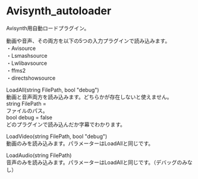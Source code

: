# Avisynth_autoloader
Avisynth用自動ロードプラグイン。

動画や音声、その両方を以下の5つの入力プラグインで読み込みます。  
・Avisource<br>
・Lsmashsource<br>
・Lwlibavsource<br>
・ffms2<br>
・directshowsource<br>

LoadAll(string FilePath, bool "debug")<br>
動画と音声両方を読み込みます。どちらかが存在しないと使えません。<br>
string FilePath = <br>ファイルのパス。<br>
bool debug = false<br>どのプラグインで読み込んだか字幕でわかります。<br>

LoadVideo(string FilePath, bool "debug")<br>
動画のみを読み込みます。パラメーターはLoadAllと同じです。<br>

LoadAudio(string FilePath)<br>
音声のみを読み込みます。パラメーターはLoadAllと同じです。（デバッグのみなし）<br>
